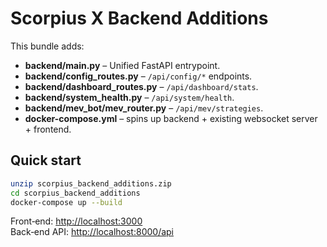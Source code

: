 # Scorpius X Backend Additions

This bundle adds:

* **backend/main.py** – Unified FastAPI entrypoint.
* **backend/config_routes.py** – `/api/config/*` endpoints.
* **backend/dashboard_routes.py** – `/api/dashboard/stats`.
* **backend/system_health.py** – `/api/system/health`.
* **backend/mev_bot/mev_router.py** – `/api/mev/strategies`.
* **docker-compose.yml** – spins up backend + existing websocket server + frontend.

## Quick start

```bash
unzip scorpius_backend_additions.zip
cd scorpius_backend_additions
docker-compose up --build
```

Front‑end: <http://localhost:3000>  
Back‑end API: <http://localhost:8000/api>
